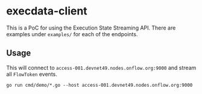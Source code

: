 # execdata-client

This is a PoC for using the Execution State Streaming API. There are examples under `examples/` for each of the endpoints.

## Usage

This will connect to `access-001.devnet49.nodes.onflow.org:9000` and stream all `FlowToken` events.
```
go run cmd/demo/*.go --host access-001.devnet49.nodes.onflow.org:9000
```